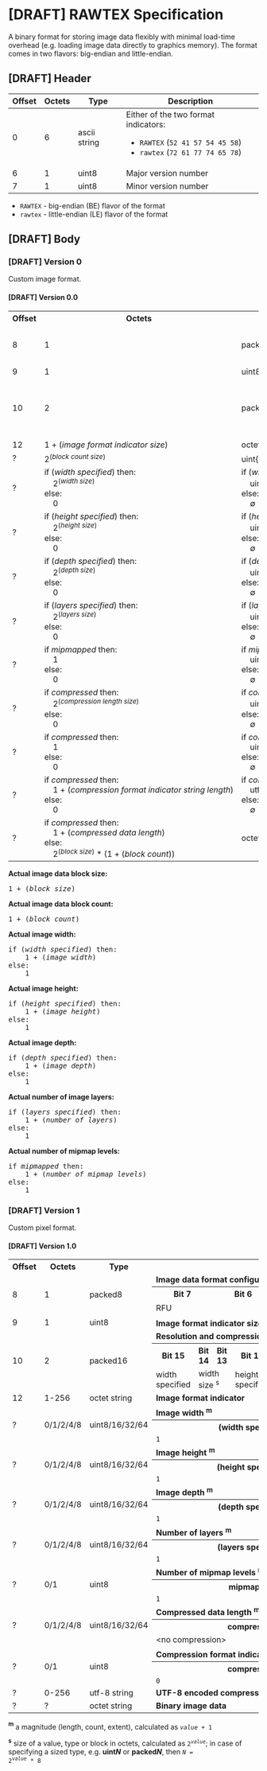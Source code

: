 # [DRAFT] RAWTEX Specification

A binary format for storing image data flexibly with minimal load-time overhead (e.g. loading image data directly to graphics memory).
The format comes in two flavors: big-endian and little-endian.


## [DRAFT] Header

| Offset | Octets | Type         | Description |
| ------ | ------ | ------------ | ----------- |
| 0      | 6      | ascii string | Either of the two format indicators:<br><ul><li>`RAWTEX` (`52 41 57 54 45 58`)</li><li>`rawtex` (`72 61 77 74 65 78`)</li></ul> |
| 6      | 1      | uint8        | Major version number |
| 7      | 1      | uint8        | Minor version number |

* `RAWTEX` - big-endian (BE) flavor of the format
* `rawtex` - little-endian (LE) flavor of the format


## [DRAFT] Body

### [DRAFT] Version 0

Custom image format.


#### [DRAFT] Version 0.0

<table>
    <tr>
        <th>Offset</th>
        <th>Octets</th>
        <th>Type</th>
        <th colspan="16">Description</th>
    </tr>
    <tr>
        <td rowspan="3">8</td>
        <td rowspan="3">1</td>
        <td rowspan="3">packed8</td>
        <td colspan="16"><b>Image data format configuration</b></td>
    </tr>
    <tr>
        <th colspan="2">Bit 7</th>
        <th colspan="2">Bit 6</th>
        <th colspan="2">Bit 5</th>
        <th colspan="2">Bit 4</th>
        <th colspan="2">Bit 3</th>
        <th colspan="2">Bit 2</th>
        <th colspan="2">Bit 1</th>
        <th colspan="2">Bit 0</th>
    </tr>
    <tr>
        <td colspan="8">RFU</td>
        <td colspan="4">block size</td>
        <td colspan="4">block count size</td>
    </tr>
    <tr>
        <td rowspan="1">9</td>
        <td rowspan="1">1</td>
        <td rowspan="1">uint8</td>
        <td colspan="16"><b>Image format indicator size</b></td>
    </tr>
    <tr>
        <td rowspan="3">10</td>
        <td rowspan="3">2</td>
        <td rowspan="3">packed16</td>
        <td colspan="16"><b>Resolution and compression configuration</b></td>
    </tr>
    <tr>
        <th>Bit 15</th>
        <th>Bit 14</th>
        <th>Bit 13</th>
        <th>Bit 12</th>
        <th>Bit 11</th>
        <th>Bit 10</th>
        <th>Bit 9</th>
        <th>Bit 8</th>
        <th>Bit 7</th>
        <th>Bit 6</th>
        <th>Bit 5</th>
        <th>Bit 4</th>
        <th>Bit 3</th>
        <th>Bit 2</th>
        <th>Bit 1</th>
        <th>Bit 0</th>
    </tr>
    <tr>
        <td>width specified</td>
        <td colspan="2">width size</td>
        <td>height specified</td>
        <td colspan="2">height size</td>
        <td>depth specified</td>
        <td colspan="2">depth size</td>
        <td>layers specified</td>
        <td colspan="2">layers size</td>
        <td>mipmapped</td>
        <td>compressed</td>
        <td colspan="2">compression length size</td>
    </tr>
    <tr>
        <td>12</td>
        <td>1&nbsp;+&nbsp;(<i>image&nbsp;format&nbsp;indicator&nbsp;size</i>)</td>
        <td>octet string</td>
        <td colspan="16"><b>Image format indicator</b></td>
    </tr>
    <tr>
        <td>?</td>
        <td>2<sup>(<i>block&nbsp;count&nbsp;size</i>)</sup></td>
        <td>uint{2<sup>(<i>block&nbsp;count&nbsp;size</i>)</sup>&nbsp;*&nbsp;8}</td>
        <td colspan="16"><b>Block count</b></td>
    </tr>
    <tr>
        <td>?</td>
        <td>if&nbsp;(<i>width&nbsp;specified</i>)&nbsp;then:<br>&nbsp;&nbsp;&nbsp;&nbsp;2<sup>(<i>width&nbsp;size</i>)</sup><br>else:<br>&nbsp;&nbsp;&nbsp;&nbsp;0</td>
        <td>if&nbsp;(<i>width&nbsp;specified</i>)&nbsp;then:<br>&nbsp;&nbsp;&nbsp;&nbsp;uint{2<sup>(<i>width&nbsp;size</i>)</sup>&nbsp;*&nbsp;8}<br>else:<br>&nbsp;&nbsp;&nbsp;&nbsp;&empty;</td>
        <td colspan="16"><b>Image width</b></td>
    </tr>
    <tr>
        <td>?</td>
        <td>if&nbsp;(<i>height&nbsp;specified</i>)&nbsp;then:<br>&nbsp;&nbsp;&nbsp;&nbsp;2<sup>(<i>height&nbsp;size</i>)</sup><br>else:<br>&nbsp;&nbsp;&nbsp;&nbsp;0</td>
        <td>if&nbsp;(<i>height&nbsp;specified</i>)&nbsp;then:<br>&nbsp;&nbsp;&nbsp;&nbsp;uint{2<sup>(<i>height&nbsp;size</i>)</sup>&nbsp;*&nbsp;8}<br>else:<br>&nbsp;&nbsp;&nbsp;&nbsp;&empty;</td>
        <td colspan="16"><b>Image height</b></td>
    </tr>
    <tr>
        <td>?</td>
        <td>if&nbsp;(<i>depth&nbsp;specified</i>)&nbsp;then:<br>&nbsp;&nbsp;&nbsp;&nbsp;2<sup>(<i>depth&nbsp;size</i>)</sup><br>else:<br>&nbsp;&nbsp;&nbsp;&nbsp;0</td>
        <td>if&nbsp;(<i>depth&nbsp;specified</i>)&nbsp;then:<br>&nbsp;&nbsp;&nbsp;&nbsp;uint{2<sup>(<i>depth&nbsp;size</i>)</sup>&nbsp;*&nbsp;8}<br>else:<br>&nbsp;&nbsp;&nbsp;&nbsp;&empty;</td>
        <td colspan="16"><b>Image depth</b></td>
    </tr>
    <tr>
        <td>?</td>
        <td>if&nbsp;(<i>layers&nbsp;specified</i>)&nbsp;then:<br>&nbsp;&nbsp;&nbsp;&nbsp;2<sup>(<i>layers&nbsp;size</i>)</sup><br>else:<br>&nbsp;&nbsp;&nbsp;&nbsp;0</td>
        <td>if&nbsp;(<i>layers&nbsp;specified</i>)&nbsp;then:<br>&nbsp;&nbsp;&nbsp;&nbsp;uint{2<sup>(<i>layers&nbsp;size</i>)</sup>&nbsp;*&nbsp;8}<br>else:<br>&nbsp;&nbsp;&nbsp;&nbsp;&empty;</td>
        <td colspan="16"><b>Number of layers</b></td>
    </tr>
    <tr>
        <td>?</td>
        <td>if&nbsp;<i>mipmapped</i>&nbsp;then:<br>&nbsp;&nbsp;&nbsp;&nbsp;1<br>else:<br>&nbsp;&nbsp;&nbsp;&nbsp;0</td>
        <td>if&nbsp;<i>mipmapped</i>&nbsp;then:<br>&nbsp;&nbsp;&nbsp;&nbsp;uint8<br>else:<br>&nbsp;&nbsp;&nbsp;&nbsp;&empty;</td>
        <td colspan="16"><b>Number of mipmap levels</b></td>
    </tr>
    <tr>
        <td>?</td>
        <td>if&nbsp;<i>compressed</i>&nbsp;then:<br>&nbsp;&nbsp;&nbsp;&nbsp;2<sup>(<i>compression&nbsp;length&nbsp;size</i>)</sup><br>else:<br>&nbsp;&nbsp;&nbsp;&nbsp;0</td>
        <td>if&nbsp;<i>compressed</i>&nbsp;then:<br>&nbsp;&nbsp;&nbsp;&nbsp;uint{2<sup>(<i>compression&nbsp;length&nbsp;size</i>)</sup>&nbsp;*&nbsp;8}<br>else:<br>&nbsp;&nbsp;&nbsp;&nbsp;&empty;</td>
        <td colspan="16"><b>Compressed data length</b></td>
    </tr>
    <tr>
        <td>?</td>
        <td>if&nbsp;<i>compressed</i>&nbsp;then:<br>&nbsp;&nbsp;&nbsp;&nbsp;1<br>else:<br>&nbsp;&nbsp;&nbsp;&nbsp;0</td>
        <td>if&nbsp;<i>compressed</i>&nbsp;then:<br>&nbsp;&nbsp;&nbsp;&nbsp;uint8<br>else:<br>&nbsp;&nbsp;&nbsp;&nbsp;&empty;</td>
        <td colspan="16"><b>Compression format indicator string length</b></td>
    </tr>
    <tr>
        <td>?</td>
        <td>if&nbsp;<i>compressed</i>&nbsp;then:<br>&nbsp;&nbsp;&nbsp;&nbsp;1&nbsp;+&nbsp;(<i>compression&nbsp;format&nbsp;indicator&nbsp;string&nbsp;length</i>)</sup><br>else:<br>&nbsp;&nbsp;&nbsp;&nbsp;0</td>
        <td>if&nbsp;<i>compressed</i>&nbsp;then:<br>&nbsp;&nbsp;&nbsp;&nbsp;utf-8 string<br>else:<br>&nbsp;&nbsp;&nbsp;&nbsp;&empty;</td>
        <td colspan="16"><b>UTF-8 encoded compression format indicator string</b></td>
    </tr>
    <tr>
        <td>?</td>
    <td>if&nbsp;<i>compressed</i>&nbsp;then:<br>&nbsp;&nbsp;&nbsp;&nbsp;1&nbsp;+&nbsp;(<i>compressed&nbsp;data&nbsp;length</i>)<br>else:<br>&nbsp;&nbsp;&nbsp;&nbsp;2<sup>(<i>block&nbsp;size</i>)</sup>&nbsp;*&nbsp;(1&nbsp;+&nbsp;(<i>block&nbsp;count</i>))</td>
        <td>octet string</td>
        <td colspan="16"><b>Binary image data</b></td>
    </tr>
</table>

**Actual image data block size:**
<pre>1 + (<i>block size</i>)</pre>

**Actual image data block count:**
<pre>1 + (<i>block count</i>)</pre>

**Actual image width:**
<pre>
if (<i>width specified</i>) then:
    1 + (<i>image width</i>)
else:
    1
</pre>

**Actual image height:**
<pre>
if (<i>height specified</i>) then:
    1 + (<i>image height</i>)
else:
    1
</pre>

**Actual image depth:**
<pre>
if (<i>depth specified</i>) then:
    1 + (<i>image depth</i>)
else:
    1
</pre>

**Actual number of image layers:**
<pre>
if (<i>layers specified</i>) then:
    1 + (<i>number of layers</i>)
else:
    1
</pre>

**Actual number of mipmap levels:**
<pre>
if <i>mipmapped</i> then:
    1 + (<i>number of mipmap levels</i>)
else:
    1
</pre>


### [DRAFT] Version 1

Custom pixel format.


#### [DRAFT] Version 1.0

<table>
    <tr>
        <th>Offset</th>
        <th>Octets</th>
        <th>Type</th>
        <th colspan="16">Description</th>
    </tr>
    <tr>
        <td rowspan="3">8</td>
        <td rowspan="3">1</td>
        <td rowspan="3">packed8</td>
        <td colspan="16"><b>Image data format configuration</b></td>
    </tr>
    <tr>
        <th colspan="2">Bit 7</th>
        <th colspan="2">Bit 6</th>
        <th colspan="2">Bit 5</th>
        <th colspan="2">Bit 4</th>
        <th colspan="2">Bit 3</th>
        <th colspan="2">Bit 2</th>
        <th colspan="2">Bit 1</th>
        <th colspan="2">Bit 0</th>
    </tr>
    <tr>
        <td colspan="4">RFU</td>
        <td colspan="4">block size <sup>s</sup></td>
        <td colspan="4">RFU</td>
        <td colspan="4">blocks per pixel <sup>m</sup></td>
    </tr>
    <tr>
        <td rowspan="1">9</td>
        <td rowspan="1">1</td>
        <td rowspan="1">uint8</td>
        <td colspan="16"><b>Image format indicator size <sup>m</sup></b></td>
    </tr>
    <tr>
        <td rowspan="3">10</td>
        <td rowspan="3">2</td>
        <td rowspan="3">packed16</td>
        <td colspan="16"><b>Resolution and compression configuration</b></td>
    </tr>
    <tr>
        <th>Bit 15</th>
        <th>Bit 14</th>
        <th>Bit 13</th>
        <th>Bit 12</th>
        <th>Bit 11</th>
        <th>Bit 10</th>
        <th>Bit 9</th>
        <th>Bit 8</th>
        <th>Bit 7</th>
        <th>Bit 6</th>
        <th>Bit 5</th>
        <th>Bit 4</th>
        <th>Bit 3</th>
        <th>Bit 2</th>
        <th>Bit 1</th>
        <th>Bit 0</th>
    </tr>
    <tr>
        <td>width specified</td>
        <td colspan="2">width size <sup>s</sup></td>
        <td>height specified</td>
        <td colspan="2">height size <sup>s</sup></td>
        <td>depth specified</td>
        <td colspan="2">depth size <sup>s</sup></td>
        <td>layers specified</td>
        <td colspan="2">layers size <sup>s</sup></td>
        <td>mipmapped</td>
        <td>compressed</td>
        <td colspan="2">compression length size <sup>s</sup></td>
    </tr>
    <tr>
        <td>12</td>
        <td>1-256</td>
        <td>octet string</td>
        <td colspan="16"><b>Image format indicator</b></td>
    </tr>
    <tr>
        <td rowspan="3">?</td>
        <td rowspan="3">0/1/2/4/8</td>
        <td rowspan="3">uint8/16/32/64</td>
        <td colspan="16"><b>Image width <sup>m</sup></b></td>
    </tr>
    <tr>
        <th colspan="8">(width specified) == 0</th>
        <th colspan="8">(width specified) == 1</th>
    </tr>
    <tr>
        <td colspan="8"><code>1</code></td>
        <td colspan="8"><code><i>value</i> + 1</code></td>
    </tr>
    <tr>
        <td rowspan="3">?</td>
        <td rowspan="3">0/1/2/4/8</td>
        <td rowspan="3">uint8/16/32/64</td>
        <td colspan="16"><b>Image height <sup>m</sup></b></td>
    </tr>
    <tr>
        <th colspan="8">(height specified) == 0</th>
        <th colspan="8">(height specified) == 1</th>
    </tr>
    <tr>
        <td colspan="8"><code>1</code></td>
        <td colspan="8"><code><i>value</i> + 1</code></td>
    </tr>
    <tr>
        <td rowspan="3">?</td>
        <td rowspan="3">0/1/2/4/8</td>
        <td rowspan="3">uint8/16/32/64</td>
        <td colspan="16"><b>Image depth <sup>m</sup></b></td>
    </tr>
    <tr>
        <th colspan="8">(depth specified) == 0</th>
        <th colspan="8">(depth specified) == 1</th>
    </tr>
    <tr>
        <td colspan="8"><code>1</code></td>
        <td colspan="8"><code><i>value</i> + 1</code></td>
    </tr>
    <tr>
        <td rowspan="3">?</td>
        <td rowspan="3">0/1/2/4/8</td>
        <td rowspan="3">uint8/16/32/64</td>
        <td colspan="16"><b>Number of layers <sup>m</sup></b></td>
    </tr>
    <tr>
        <th colspan="8">(layers specified) == 0</th>
        <th colspan="8">(layers specified) == 1</th>
    </tr>
    <tr>
        <td colspan="8"><code>1</code></td>
        <td colspan="8"><code><i>value</i> + 1</code></td>
    </tr>
    <tr>
        <td rowspan="3">?</td>
        <td rowspan="3">0/1</td>
        <td rowspan="3">uint8</td>
        <td colspan="16"><b>Number of mipmap levels <sup>m</sup></b></td>
    </tr>
    <tr>
        <th colspan="8">mipmapped == 0</th>
        <th colspan="8">mipmapped == 1</th>
    </tr>
    <tr>
        <td colspan="8"><code>1</code></td>
        <td colspan="8"><code><i>value</i> + 1</code></td>
    </tr>
    <tr>
        <td rowspan="3">?</td>
        <td rowspan="3">0/1/2/4/8</td>
        <td rowspan="3">uint8/16/32/64</td>
        <td colspan="16"><b>Compressed data length <sup>m</sup></b></td>
    </tr>
    <tr>
        <th colspan="8">compressed == 0</th>
        <th colspan="8">compressed == 1</th>
    </tr>
    <tr>
        <td colspan="8">&ltno compression&gt</td>
        <td colspan="8"><code><i>value</i> + 1</code></td>
    </tr>
    <tr>
        <td rowspan="3">?</td>
        <td rowspan="3">0/1</td>
        <td rowspan="3">uint8</td>
        <td colspan="16"><b>Compression format indicator string length <sup>m</sup></b></td>
    </tr>
    <tr>
        <th colspan="8">compressed == 0</th>
        <th colspan="8">compressed == 1</th>
    </tr>
    <tr>
        <td colspan="8"><code>0</code></td>
        <td colspan="8"><code><i>value</i> + 1</code></td>
    </tr>
    <tr>
        <td>?</td>
        <td>0-256</td>
        <td>utf-8 string</td>
        <td colspan="16"><b>UTF-8 encoded compression format indicator string</b></td>
    </tr>
    <tr>
        <td>?</td>
        <td>?</td>
        <td>octet string</td>
        <td colspan="16"><b>Binary image data</b></td>
    </tr>
</table>

**<sup>m</sup>** a magnitude (length, count, extent), calculated as <code>*value* + 1</code>

**<sup>s</sup>** size of a value, type or block in octets, calculated as <code>2<sup>*value*</sup></code>; in case of specifying a sized type, e.g. **uint*N*** or **packed*N***, then <code>*N* = 2<sup>*value*</sup> * 8</code>
